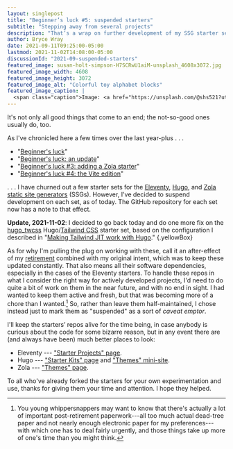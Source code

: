 ```yaml
---
layout: singlepost
title: "Beginner’s luck #5: suspended starters"
subtitle: "Stepping away from several projects"
description: "That’s a wrap on further development of my SSG starter sets."
author: Bryce Wray
date: 2021-09-11T09:25:00-05:00
lastmod: 2021-11-02T14:08:00-05:00
discussionId: "2021-09-suspended-starters"
featured_image: susan-holt-simpson-H7SCRwU1aiM-unsplash_4608x3072.jpg
featured_image_width: 4608
featured_image_height: 3072
featured_image_alt: "Colorful toy alphabet blocks"
featured_image_caption: |
  <span class="caption">Image: <a href="https://unsplash.com/@shs521?utm_source=unsplash&amp;utm_medium=referral&amp;utm_content=creditCopyText">Susan Holt Simpson</a>; <a href="https://unsplash.com/s/photos/toy-blocks?utm_source=unsplash&amp;utm_medium=referral&amp;utm_content=creditCopyText">Unsplash</a></span>
---
```


It's not only all good things that come to an end; the not-so-good ones usually do, too.

As I've chronicled here a few times over the last year-plus&nbsp;.&nbsp;.&nbsp;.

- "[Beginner's luck](/posts/2020/07/beginners-luck)"
- "[Beginner's luck: an update](/posts/2021/03/beginners-luck-update)"
- "[Beginner's luck #3: adding a Zola starter](/posts/2021/06/beginners-luck-3-adding-zola-starter)"
- "[Beginner's luck #4: the Vite edition](/posts/2021/07/beginners-luck-4-vite-edition)"

.&nbsp;.&nbsp;.&nbsp;I have churned out a few starter sets for the [Eleventy](https://11ty.dev), [Hugo](https://gohugo.io), and [Zola](https://www.getzola.org/) [static site generators](https://jamstack.org/generators) (SSGs). However, I've decided to suspend development on each set, as of today. The GitHub repository for each set now has a note to that effect.

**Update, 2021-11-02**: I decided to go back today and do one more fix on the [hugo_twcss](https://github.com/brycewray/hugo_twcss) Hugo/[Tailwind CSS](https://tailwindcss.com) starter set, based on the configuration I described in "[Making Tailwind JIT work with Hugo](/posts/2021/11/making-tailwind-jit-work-hugo)."
{.yellowBox}

As for why I'm pulling the plug on working with these, call it an after-effect of my [retirement](/posts/2021/09/transition) combined with my original intent, which was to keep these updated constantly. That also means all their software dependencies, especially in the cases of the Eleventy starters. To handle these repos in what I consider the right way for actively developed projects, I'd need to do quite a bit of work on them in the near future, and with no end in sight. I had wanted to keep them active and fresh, but that was becoming more of a chore than I wanted.[^retirement] So, rather than leave them half-maintained, I chose instead just to mark them as "suspended" as a sort of *caveat emptor*.

[^retirement]: You young whippersnappers may want to know that there's actually a lot of important post-retirement paperwork---all too much actual dead-tree paper and not nearly enough electronic paper for my preferences---with which one has to deal fairly urgently, and those things take up more of one's time than you might think.

I'll keep the starters’ repos alive for the time being, in case anybody is curious about the code for some bizarre reason, but in any event there are (and always have been) much better places to look:

- Eleventy --- ["Starter Projects" page](https://www.11ty.dev/docs/starter/).
- Hugo --- ["Starter Kits" page](https://gohugo.io/tools/starter-kits/) and ["Themes" mini-site](https://themes.gohugo.io/).
- Zola --- ["Themes" page](https://www.getzola.org/themes/).

To all who've already forked the starters for your own experimentation and use, thanks for giving them your time and attention. I hope they helped.
